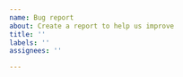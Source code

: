 ```yaml
---
name: Bug report
about: Create a report to help us improve
title: ''
labels: ''
assignees: ''

---
```


<!--
IMPORTANT! Please use the following link to create a new issue:

    https://new-issue.nativescript-vue.org/?repo=nativescript-vue/nativescript-vue
-->
